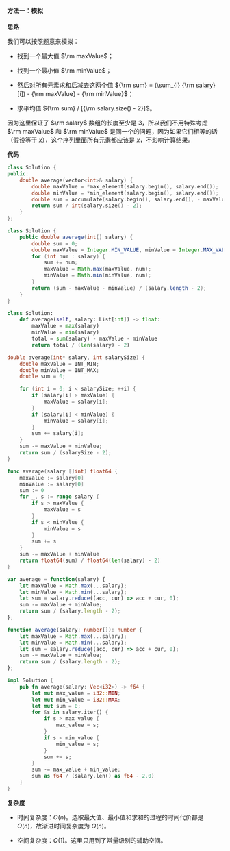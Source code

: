 #### 方法一：模拟

**思路**

我们可以按照题意来模拟：

+ 找到一个最大值 $\rm maxValue$；

+ 找到一个最小值 $\rm minValue$；

+ 然后对所有元素求和后减去这两个值 ${\rm sum} = (\sum_{i} {\rm salary}[i]) - {\rm maxValue} - {\rm minValue}$；

+ 求平均值 ${\rm sum} / [{\rm salary.size() - 2}]$。

因为这里保证了 $\rm salary$ 数组的长度至少是 $3$，所以我们不用特殊考虑 $\rm maxValue$ 和 $\rm minValue$ 是同一个的问题，因为如果它们相等的话（假设等于 $x$），这个序列里面所有元素都应该是 $x$，不影响计算结果。

**代码**

```C++ [sol1-C++]
class Solution {
public:
    double average(vector<int>& salary) {
        double maxValue = *max_element(salary.begin(), salary.end());
        double minValue = *min_element(salary.begin(), salary.end());
        double sum = accumulate(salary.begin(), salary.end(), - maxValue - minValue);
        return sum / int(salary.size() - 2);
    }
};
```

```Java [sol1-Java]
class Solution {
    public double average(int[] salary) {
        double sum = 0;
        double maxValue = Integer.MIN_VALUE, minValue = Integer.MAX_VALUE;
        for (int num : salary) {
            sum += num;
            maxValue = Math.max(maxValue, num);
            minValue = Math.min(minValue, num);
        }
        return (sum - maxValue - minValue) / (salary.length - 2);
    }
}
```

```Python [sol1-Python3]
class Solution:
    def average(self, salary: List[int]) -> float:
        maxValue = max(salary)
        minValue = min(salary)
        total = sum(salary) - maxValue - minValue
        return total / (len(salary) - 2)
```

```C [sol1-C]
double average(int* salary, int salarySize) {
    double maxValue = INT_MIN;
    double minValue = INT_MAX;
    double sum = 0;

    for (int i = 0; i < salarySize; ++i) {
        if (salary[i] > maxValue) {
            maxValue = salary[i];
        }
        if (salary[i] < minValue) {
            minValue = salary[i];
        }
        sum += salary[i];
    }
    sum -= maxValue + minValue;
    return sum / (salarySize - 2);
}
```

```Go [sol1-Go]
func average(salary []int) float64 {
    maxValue := salary[0]
    minValue := salary[0]
    sum := 0
    for _, s := range salary {
        if s > maxValue {
            maxValue = s
        }
        if s < minValue {
            minValue = s
        }
        sum += s
    }
    sum -= maxValue + minValue
    return float64(sum) / float64(len(salary) - 2)
}
```

```JavaScript [sol1-JavaScript]
var average = function(salary) {
    let maxValue = Math.max(...salary);
    let minValue = Math.min(...salary);
    let sum = salary.reduce((acc, cur) => acc + cur, 0);
    sum -= maxValue + minValue;
    return sum / (salary.length - 2);
};
```

```TypeScript [sol1-TypeScript]
function average(salary: number[]): number {
    let maxValue = Math.max(...salary);
    let minValue = Math.min(...salary);
    let sum = salary.reduce((acc, cur) => acc + cur, 0);
    sum -= maxValue + minValue;
    return sum / (salary.length - 2);
};
```

```Rust [sol1-Rust]
impl Solution {
    pub fn average(salary: Vec<i32>) -> f64 {
        let mut max_value = i32::MIN;
        let mut min_value = i32::MAX;
        let mut sum = 0;
        for &s in salary.iter() {
            if s > max_value {
                max_value = s;
            }
            if s < min_value {
                min_value = s;
            }
            sum += s;
        }
        sum -= max_value + min_value;
        sum as f64 / (salary.len() as f64 - 2.0)
    }
}
```

**复杂度**

+ 时间复杂度：$O(n)$。选取最大值、最小值和求和的过程的时间代价都是 $O(n)$，故渐进时间复杂度为 $O(n)$。

+ 空间复杂度：$O(1)$。这里只用到了常量级别的辅助空间。